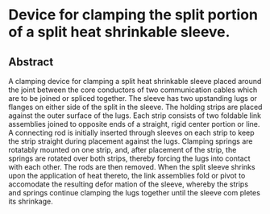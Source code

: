 # Device for clamping the split portion of a split heat shrinkable sleeve.

## Abstract
A clamping device for clamping a split heat shrinkable sleeve placed around the joint between the core conductors of two communication cables which are to be joined or spliced together. The sleeve has two upstanding lugs or flanges on either side of the split in the sleeve. The holding strips are placed against the outer surface of the lugs. Each strip consists of two foldable link assemblies joined to opposite ends of a straight, rigid center portion or line. A connecting rod is initially inserted through sleeves on each strip to keep the strip straight during placement against the lugs. Clamping springs are rotatably mounted on one strip, and, after placement of the strip, the springs are rotated over both strips, thereby forcing the lugs into contact with each other. The rods are then removed. When the split sleeve shrinks upon the application of heat thereto, the link assemblies fold or pivot to accomodate the resulting defor mation of the sleeve, whereby the strips and springs continue clamping the lugs together until the sleeve com pletes its shrinkage.